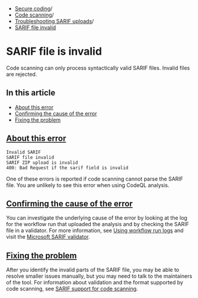   * [Secure coding](https://docs.github.com/en/code-security "Secure coding")/
  * [Code scanning](https://docs.github.com/en/code-security/code-scanning "Code scanning")/
  * [Troubleshooting SARIF uploads](https://docs.github.com/en/code-security/code-scanning/troubleshooting-sarif-uploads "Troubleshooting SARIF uploads")/
  * [SARIF file invalid](https://docs.github.com/en/code-security/code-scanning/troubleshooting-sarif-uploads/sarif-invalid "SARIF file invalid")


# SARIF file is invalid
Code scanning can only process syntactically valid SARIF files. Invalid files are rejected.
## In this article
  * [About this error](https://docs.github.com/en/code-security/code-scanning/troubleshooting-sarif-uploads/sarif-invalid#about-this-error)
  * [Confirming the cause of the error](https://docs.github.com/en/code-security/code-scanning/troubleshooting-sarif-uploads/sarif-invalid#confirming-the-cause-of-the-error)
  * [Fixing the problem](https://docs.github.com/en/code-security/code-scanning/troubleshooting-sarif-uploads/sarif-invalid#fixing-the-problem)


## [About this error](https://docs.github.com/en/code-security/code-scanning/troubleshooting-sarif-uploads/sarif-invalid#about-this-error)
```
Invalid SARIF
SARIF file invalid
SARIF ZIP upload is invalid
400: Bad Request if the sarif field is invalid

```

One of these errors is reported if code scanning cannot parse the SARIF file.
You are unlikely to see this error when using CodeQL analysis.
## [Confirming the cause of the error](https://docs.github.com/en/code-security/code-scanning/troubleshooting-sarif-uploads/sarif-invalid#confirming-the-cause-of-the-error)
You can investigate the underlying cause of the error by looking at the log for the workflow run that uploaded the analysis and by checking the SARIF file in a validator. For more information, see [Using workflow run logs](https://docs.github.com/en/actions/monitoring-and-troubleshooting-workflows/using-workflow-run-logs) and visit the [Microsoft SARIF validator](https://sarifweb.azurewebsites.net/).
## [Fixing the problem](https://docs.github.com/en/code-security/code-scanning/troubleshooting-sarif-uploads/sarif-invalid#fixing-the-problem)
After you identify the invalid parts of the SARIF file, you may be able to resolve smaller issues manually, but you may need to talk to the maintainers of the tool. For information about validation and the format supported by code scanning, see [SARIF support for code scanning](https://docs.github.com/en/code-security/code-scanning/integrating-with-code-scanning/sarif-support-for-code-scanning).
